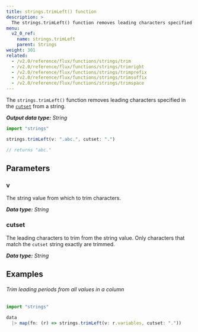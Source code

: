 ```yaml
---
title: strings.trimLeft() function
description: >
  The strings.trimLeft() function removes leading characters specified in the cutset from a string.
menu:
  v2_0_ref:
    name: strings.trimLeft
    parent: Strings
weight: 301
related:
  - /v2.0/reference/flux/functions/strings/trim
  - /v2.0/reference/flux/functions/strings/trimright
  - /v2.0/reference/flux/functions/strings/trimprefix
  - /v2.0/reference/flux/functions/strings/trimsuffix
  - /v2.0/reference/flux/functions/strings/trimspace
---
```


The `strings.trimLeft()` function removes leading characters specified in the
[`cutset`](#cutset) from a string.

_**Output data type:** String_

```js
import "strings"

strings.trimLeft(v: ".abc.", cutset: ".")

// returns "abc."
```

## Parameters

### v
The string value from which to trim characters.

_**Data type:** String_

### cutset
The leading characters to trim from the string value.
Only characters that match the `cutset` string exactly are trimmed.

_**Data type:** String_

## Examples

###### Trim leading periods from all values in a column
```js
import "strings"

data
  |> map(fn: (r) => strings.trimLeft(v: r.variables, cutset: "."))
```
